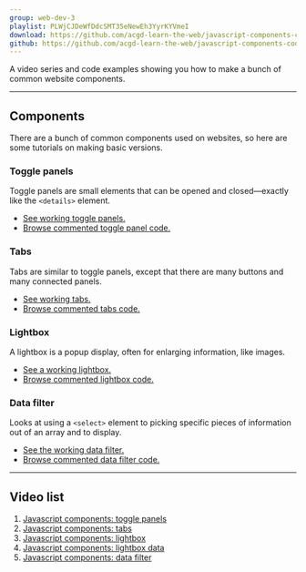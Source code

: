 ```yaml
---
group: web-dev-3
playlist: PLWjCJDeWfDdcSMT35eNewEh3YyrKYVmeI
download: https://github.com/acgd-learn-the-web/javascript-components-code/archive/master.zip
github: https://github.com/acgd-learn-the-web/javascript-components-code
---
```


A video series and code examples showing you how to make a bunch of common website components.

---

## Components

There are a bunch of common components used on websites, so here are some tutorials on making basic versions.

### Toggle panels

Toggle panels are small elements that can be opened and closed—exactly like the `<details>` element.

- [See working toggle panels.](http://demos.learn-the-web.algonquindesign.ca/javascript-components/panels.html)
- [Browse commented toggle panel code.](https://github.com/acgd-learn-the-web/javascript-components-code/blob/gh-pages/js/panels.js)

### Tabs

Tabs are similar to toggle panels, except that there are many buttons and many connected panels.

- [See working tabs.](http://demos.learn-the-web.algonquindesign.ca/javascript-components/tabs.html)
- [Browse commented tabs code.](https://github.com/acgd-learn-the-web/javascript-components-code/blob/gh-pages/js/tabs.js)

### Lightbox

A lightbox is a popup display, often for enlarging information, like images.

- [See a working lightbox.](http://demos.learn-the-web.algonquindesign.ca/javascript-components/lightbox.html)
- [Browse commented lightbox code.](https://github.com/acgd-learn-the-web/javascript-components-code/blob/gh-pages/js/lightbox.js)

### Data filter

Looks at using a `<select>` element to picking specific pieces of information out of an array and to display.

- [See the working data filter.](http://demos.learn-the-web.algonquindesign.ca/javascript-components/data-filter.html)
- [Browse commented data filter code.](https://github.com/acgd-learn-the-web/javascript-components-code/blob/gh-pages/js/data-filter.js)

---

## Video list

1. [Javascript components: toggle panels](https://www.youtube.com/watch?v=tAmM6B7KkbQ&index=1&list=PLWjCJDeWfDdcSMT35eNewEh3YyrKYVmeI)
2. [Javascript components: tabs](https://www.youtube.com/watch?v=kjL_HM08CcA&index=2&list=PLWjCJDeWfDdcSMT35eNewEh3YyrKYVmeI)
3. [Javascript components: lightbox](https://www.youtube.com/watch?v=ucLr525mX60&index=3&list=PLWjCJDeWfDdcSMT35eNewEh3YyrKYVmeI)
4. [Javascript components: lightbox data](https://www.youtube.com/watch?v=7O-iK_D0H4w&index=4&list=PLWjCJDeWfDdcSMT35eNewEh3YyrKYVmeI)
5. [Javascript components: data filter](https://www.youtube.com/watch?v=CJbr44MmvXY&index=5&list=PLWjCJDeWfDdcSMT35eNewEh3YyrKYVmeI)
